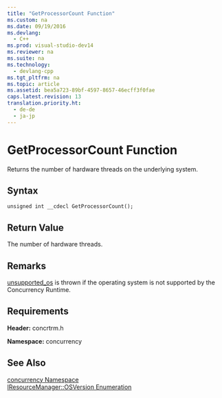 ```yaml
---
title: "GetProcessorCount Function"
ms.custom: na
ms.date: 09/19/2016
ms.devlang: 
  - C++
ms.prod: visual-studio-dev14
ms.reviewer: na
ms.suite: na
ms.technology: 
  - devlang-cpp
ms.tgt_pltfrm: na
ms.topic: article
ms.assetid: bea5a723-89bf-4597-8657-46ecff3f0fae
caps.latest.revision: 13
translation.priority.ht: 
  - de-de
  - ja-jp
---
```

# GetProcessorCount Function
Returns the number of hardware threads on the underlying system.  
  
## Syntax  
  
```  
unsigned int __cdecl GetProcessorCount();  
```  
  
## Return Value  
 The number of hardware threads.  
  
## Remarks  
 [unsupported_os](../vs140/unsupported_os-Class.md) is thrown if the operating system is not supported by the Concurrency Runtime.  
  
## Requirements  
 **Header:** concrtrm.h  
  
 **Namespace:** concurrency  
  
## See Also  
 [concurrency Namespace](../vs140/concurrency-Namespace.md)   
 [IResourceManager::OSVersion Enumeration](../vs140/IResourceManager--OSVersion-Enumeration.md)